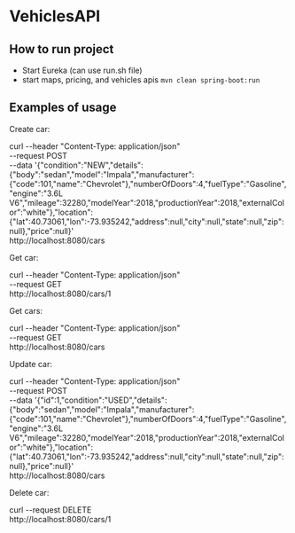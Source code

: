 # VehiclesAPI

## How to run project

- Start Eureka (can use run.sh file)
- start maps, pricing, and vehicles apis 
`mvn clean spring-boot:run`

## Examples of usage
Create car:

curl --header "Content-Type: application/json" \
  --request POST \
  --data '{"condition":"NEW","details":{"body":"sedan","model":"Impala","manufacturer":{"code":101,"name":"Chevrolet"},"numberOfDoors":4,"fuelType":"Gasoline","engine":"3.6L V6","mileage":32280,"modelYear":2018,"productionYear":2018,"externalColor":"white"},"location":{"lat":40.73061,"lon":-73.935242,"address":null,"city":null,"state":null,"zip":null},"price":null}' \
  http://localhost:8080/cars
  
Get car:

curl --header "Content-Type: application/json" \
--request GET \
http://localhost:8080/cars/1

Get cars:

curl --header "Content-Type: application/json" \
--request GET \
http://localhost:8080/cars

Update car:

curl --header "Content-Type: application/json" \
  --request POST \
  --data '{"id":1,"condition":"USED","details":{"body":"sedan","model":"Impala","manufacturer":{"code":101,"name":"Chevrolet"},"numberOfDoors":4,"fuelType":"Gasoline","engine":"3.6L V6","mileage":32280,"modelYear":2018,"productionYear":2018,"externalColor":"white"},"location":{"lat":40.73061,"lon":-73.935242,"address":null,"city":null,"state":null,"zip":null},"price":null}' \
  http://localhost:8080/cars
  
Delete car:

curl --request DELETE \
http://localhost:8080/cars/1

  